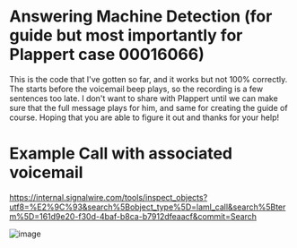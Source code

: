 # Answering Machine Detection (for guide but most importantly for Plappert case 00016066)

This is the code that I've gotten so far, and it works but not 100% correctly. The <Say> starts before the voicemail beep plays, so the recording is a few sentences too late. I don't want to share with Plappert until we can make sure that the full message plays for him, and same for creating the guide of course. Hoping that you are able to figure it out and thanks for your help!
  
# Example Call with associated voicemail 
https://internal.signalwire.com/tools/inspect_objects?utf8=%E2%9C%93&search%5Bobject_type%5D=laml_call&search%5Bterm%5D=161d9e20-f30d-4baf-b8ca-b7912dfeaacf&commit=Search

![image](https://user-images.githubusercontent.com/58792902/111007184-dee4e880-8353-11eb-97ca-7c909c07ef0d.png)

